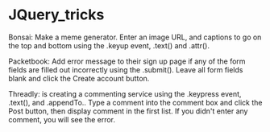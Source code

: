 # JQuery_tricks

Bonsai: Make a meme generator. Enter an image URL, and captions to go on the top and bottom using the .keyup event, .text() and .attr().

Packetbook: Add error message to their sign up page if any of the form fields are filled out incorrectly using the .submit(). Leave all form fields blank and click the Create account button. 

Threadly: is creating a commenting service using the .keypress event, .text(), and .appendTo.. Type a comment into the comment box and click the Post button, then display comment in the first list. If you didn't enter any comment, you will see the error. 
